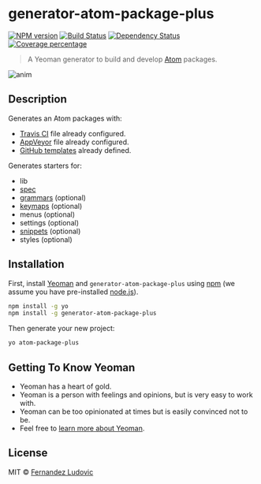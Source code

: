 # generator-atom-package-plus

[![NPM version][npm-image]][npm-url]
[![Build Status][travis-image]][travis-url]
[![Dependency Status][daviddm-image]][daviddm-url]
[![Coverage percentage](https://coveralls.io/repos/ldez/generator-atom-package-plus/badge.svg)](https://coveralls.io/r/ldez/generator-atom-package-plus)

> A Yeoman generator to build and develop [Atom][atom-url] packages.

![anim](https://cloud.githubusercontent.com/assets/5674651/15632788/08f9bfb6-259d-11e6-8750-212c4a37ce21.gif)

## Description

Generates an Atom packages with:

- [Travis CI](https://travis-ci.org) file already configured.
- [AppVeyor](https://ci.appveyor.com) file already configured.
- [GitHub templates](https://help.github.com/articles/helping-people-contribute-to-your-project/) already defined.

Generates starters for:

- lib
- [spec](http://flight-manual.atom.io/hacking-atom/sections/writing-specs/)
- [grammars](http://flight-manual.atom.io/using-atom/sections/grammar/) (optional)
- [keymaps](http://flight-manual.atom.io/behind-atom/sections/keymaps-in-depth/) (optional)
- menus (optional)
- settings (optional)
- [snippets](http://flight-manual.atom.io/using-atom/sections/snippets/) (optional)
- styles (optional)

## Installation

First, install [Yeoman][yeoman-url] and `generator-atom-package-plus` using [npm](https://www.npmjs.com/) (we assume you have pre-installed [node.js](https://nodejs.org/)).

```bash
npm install -g yo
npm install -g generator-atom-package-plus
```

Then generate your new project:

```bash
yo atom-package-plus
```

## Getting To Know Yeoman

 * Yeoman has a heart of gold.
 * Yeoman is a person with feelings and opinions, but is very easy to work with.
 * Yeoman can be too opinionated at times but is easily convinced not to be.
 * Feel free to [learn more about Yeoman][yeoman-url].

## License

MIT © [Fernandez Ludovic](https://github.com/ldez/)


[npm-image]: https://badge.fury.io/js/generator-atom-package-plus.svg
[npm-url]: https://npmjs.org/package/generator-atom-package-plus
[travis-image]: https://travis-ci.org/ldez/generator-atom-package-plus.svg?branch=master
[travis-url]: https://travis-ci.org/ldez/generator-atom-package-plus
[daviddm-image]: https://david-dm.org/ldez/generator-atom-package-plus.svg?theme=shields.io
[daviddm-url]: https://david-dm.org/ldez/generator-atom-package-plus
[atom-url]: http://atom.io/
[yeoman-url]: http://yeoman.io
